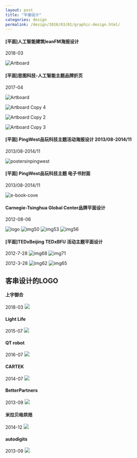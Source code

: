 ```yaml
---
layout: post
title: "平面设计"
categories: design
permalink: /design/2018/03/01/graphic-design.html/
---
```


>
#### [平面]人工智能建筑leanFM海报设计
2018-03

![Artboard](https://i.imgur.com/mAeRO7E.png)

>
#### [平面]思图科技-人工智能主题品牌折页
2017-04

![Artboard](https://i.imgur.com/ULpxBy4.png)

![Artboard Copy 4](https://i.imgur.com/SNrsPq8.png)

![Artboard Copy 2](https://i.imgur.com/dwh1KyA.png)

![Artboard Copy 3](https://i.imgur.com/rpE3p9z.png)

>
#### [平面] PingWest品玩科技主题活动海报设计 2013/08-2014/11
2013/08-2014/11

![postersinpingwest](https://i.imgur.com/S1PpsHq.png)

>
#### [平面] PingWest品玩科技主题 电子书封面
2013/08-2014/11

![e-book-cove](https://i.imgur.com/UkOvG7u.png)

>
#### Carnegie-Tsinghua Global Center品牌平面设计
2012-08-06

![logo](https://i.imgur.com/vC8GEFp.png)
![img50](https://i.imgur.com/ueQxbDd.jpg)
![img53](https://i.imgur.com/IQ703jO.jpg)
![img56](https://i.imgur.com/4qNIDno.jpg)

>
#### [平面]TEDxBeijing TEDxBFU 活动主题平面设计
2012-7-28
![img68](https://i.imgur.com/JIWTU46.jpg)
![img71](https://i.imgur.com/iVFH8zj.jpg)

>
2012-3-28
![img62](https://i.imgur.com/xgxK6Ok.jpg)
![img65](https://i.imgur.com/TSBeqoe.jpg)



## 客串设计的LOGO

>
#### 上宇御合
2018-03
![](https://i.imgur.com/luIiDoC.jpg)

>
#### Light Life
2015-07
![](https://i.imgur.com/F4zzKVI.jpg)

>
#### QT robot
2016-07
![](https://i.imgur.com/A2uo3Wx.jpg)

>
#### CARTEK
2014-07
![](https://i.imgur.com/MPEVkJk.jpg)

>
#### BetterPartners
2013-09
![](https://i.imgur.com/jIBMr60.jpg)

>
#### 米拉贝格烘焙
2014-12
![](https://i.imgur.com/smigLBK.jpg)

>
#### autodigits
2013-09
![](https://i.imgur.com/TuhUH78.jpg)
